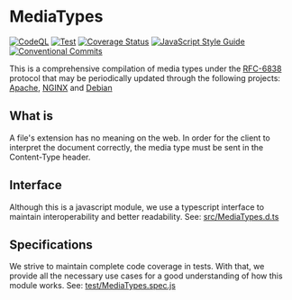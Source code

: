 # MediaTypes
[![CodeQL](https://github.com/JadsonLucena/MediaTypes.js/actions/workflows/github-code-scanning/codeql/badge.svg)](https://github.com/JadsonLucena/MediaTypes.js/actions/workflows/github-code-scanning/codeql)
[![Test](https://github.com/JadsonLucena/MediaTypes.js/actions/workflows/test.yml/badge.svg)](https://github.com/JadsonLucena/MediaTypes.js/actions/workflows/test.yml)
[![Coverage Status](https://coveralls.io/repos/github/JadsonLucena/MediaTypes.js/badge.svg)](https://coveralls.io/github/JadsonLucena/MediaTypes.js)
[![JavaScript Style Guide](https://img.shields.io/badge/code_style-standard-brightgreen.svg)](https://standardjs.com)
[![Conventional Commits](https://img.shields.io/badge/Conventional%20Commits-1.0.0-%23FE5196?logo=conventionalcommits&logoColor=white)](https://conventionalcommits.org)

This is a comprehensive compilation of media types under the [RFC-6838](https://www.rfc-editor.org/rfc/rfc6838) protocol that may be periodically updated through the following projects: [Apache](https://github.com/apache/httpd/blob/trunk/docs/conf/mime.types), [NGINX](https://github.com/nginx/nginx/blob/master/conf/mime.types) and [Debian](https://salsa.debian.org/debian/media-types/-/blob/master/mime.types)


## What is
A file's extension has no meaning on the web. In order for the client to interpret the document correctly, the media type must be sent in the Content-Type header.


## Interface
Although this is a javascript module, we use a typescript interface to maintain interoperability and better readability. See: [src/MediaTypes.d.ts](src/MediaTypes.d.ts)

## Specifications
We strive to maintain complete code coverage in tests. With that, we provide all the necessary use cases for a good understanding of how this module works. See: [test/MediaTypes.spec.js](test/MediaTypes.spec.js)